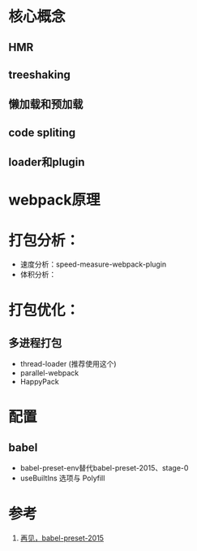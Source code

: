 # 核心概念

## HMR

## treeshaking

## 懒加载和预加载

## code spliting

## loader和plugin

# webpack原理

# 打包分析：

- 速度分析：speed-measure-webpack-plugin
- 体积分析：

# 打包优化：

## 多进程打包

- thread-loader (推荐使用这个)
- parallel-webpack
- HappyPack

# 配置

## babel

- babel-preset-env替代babel-preset-2015、stage-0
- useBuiltIns 选项与 Polyfill

# 参考

1. [再见，babel-preset-2015](https://zhuanlan.zhihu.com/p/29506685)
